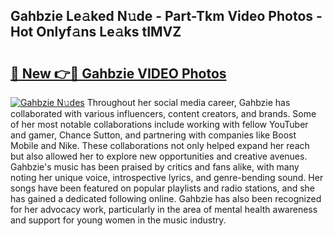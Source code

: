 ## Gahbzie Le𝚊ked N𝚞de - Part-Tkm Video Photos - Hot Onlyf𝚊ns Le𝚊ks tIMVZ

# <h2><a href="http://ac12212.deff.icu/?id=Gahbzie">🔗 New 👉🔴 Gahbzie VIDEO Photos</a></h2>

[![Gahbzie N𝚞des](https://i.imgur.com/rIISA9y.gif)](http://ac12212.deff.icu/?id=Gahbzie)
Throughout her social media career, Gahbzie has collaborated with various influencers, content creators, and brands. Some of her most notable collaborations include working with fellow YouTuber and gamer, Chance Sutton, and partnering with companies like Boost Mobile and Nike. These collaborations not only helped expand her reach but also allowed her to explore new opportunities and creative avenues. Gahbzie's music has been praised by critics and fans alike, with many noting her unique voice, introspective lyrics, and genre-bending sound. Her songs have been featured on popular playlists and radio stations, and she has gained a dedicated following online. Gahbzie has also been recognized for her advocacy work, particularly in the area of mental health awareness and support for young women in the music industry.
